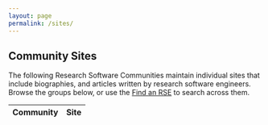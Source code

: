 ```yaml
---
layout: page
permalink: /sites/
---
```


## Community Sites

The following Research Software Communities maintain individual sites that include
biographies, and articles written by research software engineers. Browse the groups
below, or use the [Find an RSE](https://us-rse.org) to search across them.

<table class="table table-responsive">
  <thead>
    <tr>
      <th style="text-align: left">Community</th>
      <th style="text-align: left">Site</th>
    </tr>
  </thead>
  <tbody id="table-body"> <!-- sites will be appended here using GitHub Api-->
  </tbody>
</table>

<script src="{{ site.baseurl }}/assets/vendor/jquery/jquery.min.js" ></script>
<script>
(function() {
window.data = {}

$.getJSON("https://api.github.com/orgs/{{ site.github_username }}/repos", {
  format: "json"
}).done(function(data) {
  console.log("Found repos starting with {{ site.prefix }}:")
  $.each(data, function(key, value) {
    if (value.name.startsWith("{{ site.prefix }}")) {
      if (value.name != "community-template") {
       var name = value.name.replace("{{ site.prefix }}", "").toUpperCase();
       var url = "https://us-rse.org/" + value.name
       var row = "<tr style='text-align: left'><td><a href='"+ url + "'>" + name + "</a></td><td>" + value.description + "</td></tr>";
       $("#table-body").append(row);
       }
     }
  });
});
})();

</script>
